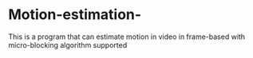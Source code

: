 # Motion-estimation-
This is a program that can estimate motion in video in frame-based with micro-blocking algorithm supported
